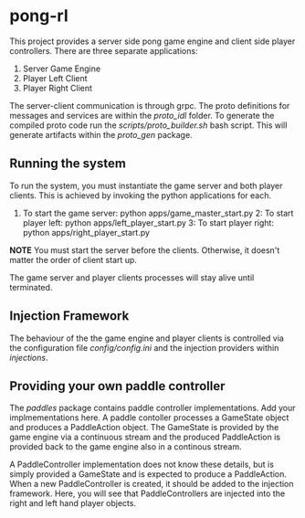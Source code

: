 # pong-rl
This project provides a server side pong game engine and client side player controllers.  There are three separate applications:
1. Server Game Engine
2. Player Left Client
3. Player Right Client

The server-client communication is through grpc.  The proto definitions for messages and services are within the *proto_idl* folder.
To generate the compiled proto code run the *scripts/proto_builder.sh* bash script.  This will generate artifacts within the *proto_gen* package.

## Running the system
To run the system, you must instantiate the game server and both player clients.  This is achieved by invoking the python applications for each.
1. To start the game server: python apps/game_master_start.py
2: To start player left: python apps/left_player_start.py
3: To start player right: python apps/right_player_start.py

**NOTE** You must start the server before the clients.  Otherwise, it doesn't matter the order of client start up.

The game server and player clients processes will stay alive until terminated.

## Injection Framework
The behaviour of the the game engine and player clients is controlled via the configuration file *config/config.ini* and the 
injection providers within *injections*.  

## Providing your own paddle controller
The *paddles* package contains paddle controller implementations.  Add your implmementations here. A paddle contoller processes a GameState object and produces a 
PaddleAction object.  The GameState is provided by the game engine via a continuous stream and the produced PaddleAction is provided 
back to the game engine also in a continous stream.

A PaddleController implementation does not know these details, but is simply provided a GameState and is expected to produce a PaddleAction.
When a new PaddleController is created, it should be added to the injection framework.  Here, you will see that PaddleControllers are 
injected into the right and left hand player objects.

